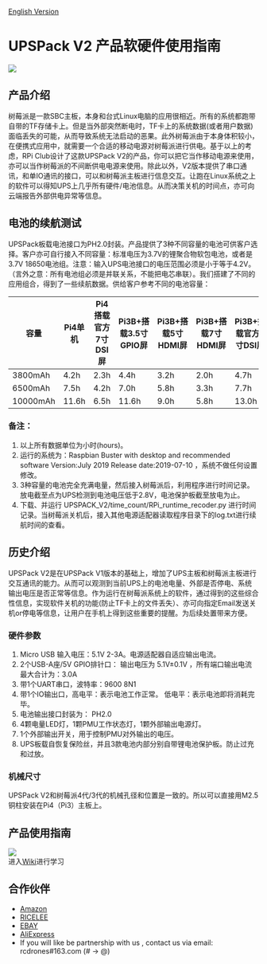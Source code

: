 <a href="README_en.md">English Version</a>

# UPSPack V2 产品软硬件使用指南

![](https://github.com/rcdrones/UPSPACK_V2/wiki/images/ups.JPG)

## 产品介绍
树莓派是一款SBC主板，本身和台式Linux电脑的应用很相近。所有的系统都跑带自带的TF存储卡上。但是当外部突然断电时，TF卡上的系统数据(或者用户数据)面临丢失的可能，从而导致系统无法启动的恶果。此外树莓派由于本身体积较小，在便携式应用中，就需要一个合适的移动电源对树莓派进行供电。基于以上的考虑，RPi Club设计了这款UPSPack V2的产品，你可以把它当作移动电源来使用，亦可以当作树莓派的不间断供电电源来使用。除此以外，V2版本提供了串口通讯，和单IO通讯的接口，可以和树莓派主板进行信息交互。让跑在Linux系统之上的软件可以得知UPS上几乎所有硬件/电池信息。从而决策关机的时间点，亦可向云端报告外部供电异常等信息。

## 电池的续航测试
UPSPack板载电池接口为PH2.0封装。产品提供了3种不同容量的电池可供客户选择。客户亦可自行接入不同容量：标准电压为3.7V的锂聚合物软包电池，或者是3.7V 18650电池组。注意：输入UPS电池接口的电压范围必须是小于等于4.2V。（言外之意：所有电池组必须是并联关系，不能把电芯串联）。我们搭建了不同的应用组合，得到了一些续航数据。供给客户参考不同的电池容量：


|  容量  |   Pi4单机  |  Pi4搭载官方7寸DSI屏  |  Pi3B+搭载3.5寸GPIO屏  |  Pi3B+搭载5寸HDMI屏  |  Pi3B+搭载7寸HDMI屏  |  Pi3B+搭载官方7寸DSI屏  |
|--------|------------|-----------------------|------------------------|----------------------|----------------------|-------------------------|
|3800mAh |  4.2h     |      2.3h              |   4.4h                |     3.2h             |          2.0h         |        4.7h             |
|6500mAh |   7.5h     |  4.2h                 |   7.0h                 |     5.8h             |          3.3h       |        7.7h              |
|10000mAh |   11.6h      |  6.5h                |   11.6h                 |     9.0h              |          5.8h         |        13.0h             |
### 备注：
1. 以上所有数据单位为小时(hours)。
2. 运行的系统为：Raspbian Buster with desktop and recommended software Version:July 2019 Release date:2019-07-10 ，系统不做任何设置修改。
3. 3种容量的电池完全充满电量，然后接入树莓派后，利用程序进行时间记录。放电截至点为UPS检测到电池电压低于2.8V，电池保护板截至放电为止。 
4. 下载、并运行 UPSPACK_V2/time_count/RPi_runtime_recoder.py 进行时间记录。当树莓派关机后，接入其他电源适配器读取程序目录下的log.txt进行续航时间的查看。


## 历史介绍
UPSPack V2是在UPSPack V1版本的基础上，增加了UPS主板和树莓派主板进行交互通讯的能力。从而可以观测到当前UPS上的电池电量、外部是否停电、系统输出电压是否正常等信息。作为运行在树莓派系统上的软件，通过得到的这些综合性信息，实现软件关机的功能(防止TF卡上的文件丢失）、亦可向指定Email发送关机or停电等信息，让用户在手机上得到这些重要的提醒。为后续处置带来方便。

### 硬件参数
1. Micro USB 输入电压：5.1V 2-3A。电源适配器自适应输出电流。
2. 2个USB-A座/5V GPIO排针口： 输出电压为 5.1V±0.1V  ，所有端口输出电流最大合计为：3.0A 
3. 带1个UART串口，波特率：9600 8N1
4. 带1个IO输出口，高电平：表示电池工作正常。 低电平：表示电池即将消耗完毕。
5. 电池输出接口封装为： PH2.0
6. 4颗电量LED灯，1颗PMU工作状态灯，1颗外部输出电源灯。
7. 1个外部输出开关，用于控制PMU对外输出的电压。
8. UPS板载自恢复保险丝，并且3款电池内部分别自带锂电池保护板。防止过充和过放。 


### 机械尺寸  
UPSPack V2和树莓派4代/3代的机械孔径和位置是一致的。所以可以直接用M2.5铜柱安装在Pi4（Pi3）主板上。


## 产品使用指南
![](https://github.com/rcdrones/UPSPACK_V2/wiki/images/wire.JPG)  
进入[Wiki](https://github.com/rcdrones/upspack_v2/wiki)进行学习


## 合作伙伴
* [Amazon](https://www.amazon.com/MakerFocus-Raspberry-Standard-Expansion-Cellphone/dp/B01LAEX7J0)
* [RICELEE](https://ricelee.com/product/raspberry-pi-ups-lithium-battery-expansion-board)
* [EBAY](https://www.ebay.com/itm/UPS-Raspberry-Pi-Lithium-Battery-Expansion-Board-with-3800mAh-Lithium-Battery-/173685870116?_trksid=p2385738.m4383.l4275.c10)
* [AliExpress](https://www.aliexpress.com/item/UPS-Lithium-Battery-Expansion-Board-with-3800mAh-Lithium-Battery-for-Raspberry-Pi-Durable/32990788550.html)
* If you will like be partnership with us , contact us via email: rcdrones#163.com (# -> @)
